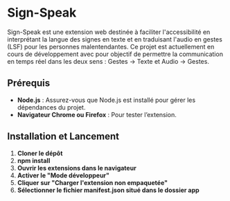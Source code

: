 # Sign-Speak

Sign-Speak est une extension web destinée à faciliter l'accessibilité en interprétant la langue des signes en texte et en traduisant l'audio en gestes (LSF) pour les personnes malentendantes. Ce projet est actuellement en cours de développement avec pour objectif de permettre la communication en temps réel dans les deux sens : 
Gestes → Texte et Audio → Gestes.

## Prérequis

- **Node.js** : Assurez-vous que Node.js est installé pour gérer les dépendances du projet.
- **Navigateur Chrome ou Firefox** : Pour tester l’extension.

## Installation et Lancement

1. **Cloner le dépôt** 
2. **npm install**
3. **Ouvrir les extensions dans le navigateur**
4. **Activer le "Mode développeur"**
5. **Cliquer sur "Charger l'extension non empaquetée"**
6. **Sélectionner le fichier manifest.json situé dans le dossier app**
